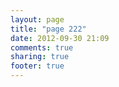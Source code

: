 ```yaml
---
layout: page
title: "page 222"
date: 2012-09-30 21:09
comments: true
sharing: true
footer: true
---
```

